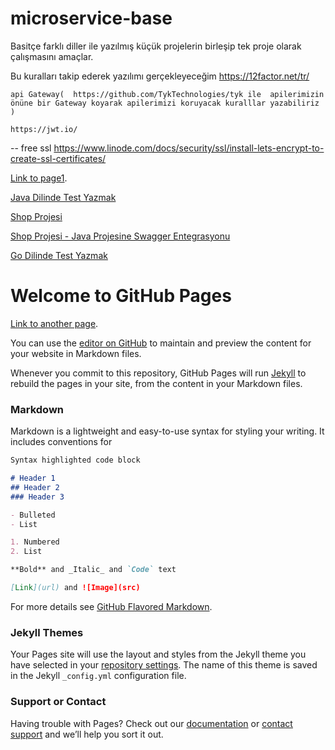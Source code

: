 # microservice-base

Basitçe farklı diller ile yazılmış küçük projelerin birleşip tek proje olarak çalışmasını amaçlar.

Bu kuralları takip ederek yazılımı gerçekleyeceğim
https://12factor.net/tr/

    api Gateway(  https://github.com/TykTechnologies/tyk ile  apilerimizin önüne bir Gateway koyarak apilerimizi koruyacak kuralllar yazabiliriz )
    
    https://jwt.io/
  
-- free ssl
https://www.linode.com/docs/security/ssl/install-lets-encrypt-to-create-ssl-certificates/


[Link to page1](././pages/page1.md).

[Java Dilinde Test Yazmak](././pages/page2.md)

[Shop Projesi](././pages/page4.md)

[Shop Projesi - Java Projesine Swagger Entegrasyonu](././pages/page5.md)

[Go Dilinde Test Yazmak](././pages/page3.md)


# Welcome to GitHub Pages

[Link to another page](./another-page.md).

You can use the [editor on GitHub](https://github.com/microservice-base/microservice-base.github.io/edit/master/README.md) to maintain and preview the content for your website in Markdown files.

Whenever you commit to this repository, GitHub Pages will run [Jekyll](https://jekyllrb.com/) to rebuild the pages in your site, from the content in your Markdown files.

### Markdown

Markdown is a lightweight and easy-to-use syntax for styling your writing. It includes conventions for

```markdown
Syntax highlighted code block

# Header 1
## Header 2
### Header 3

- Bulleted
- List

1. Numbered
2. List

**Bold** and _Italic_ and `Code` text

[Link](url) and ![Image](src)
```

For more details see [GitHub Flavored Markdown](https://guides.github.com/features/mastering-markdown/).

### Jekyll Themes

Your Pages site will use the layout and styles from the Jekyll theme you have selected in your [repository settings](https://github.com/microservice-base/microservice-base.github.io/settings). The name of this theme is saved in the Jekyll `_config.yml` configuration file.

### Support or Contact

Having trouble with Pages? Check out our [documentation](https://help.github.com/categories/github-pages-basics/) or [contact support](https://github.com/contact) and we’ll help you sort it out.
